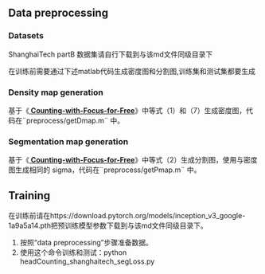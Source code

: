## Data preprocessing

### Datasets
ShanghaiTech partB 数据集请自行下载到与该md文件同级目录下

在训练前需要通过下述matlab代码生成密度图和分割图,训练集和测试集都要生成



### Density map generation
基于《**[ Counting-with-Focus-for-Free](https://github.com/shizenglin/Counting-with-Focus-for-Free)**》中等式（1）和（7）生成密度图，代码在¨preprocess/getDmap.m¨ 中。



### Segmentation map generation

基于《**[ Counting-with-Focus-for-Free](https://github.com/shizenglin/Counting-with-Focus-for-Free)**》中等式（2）生成分割图，使用与密度图生成相同的 sigma，代码在¨preprocess/getPmap.m¨ 中。



## Training

在训练前请在https://download.pytorch.org/models/inception_v3_google-1a9a5a14.pth把预训练模型参数下载到与该md文件同级目录下。

1. 按照“data preprocessing”步骤准备数据。
2. 使用这个命令训练和测试：python headCounting_shanghaitech_segLoss.py

